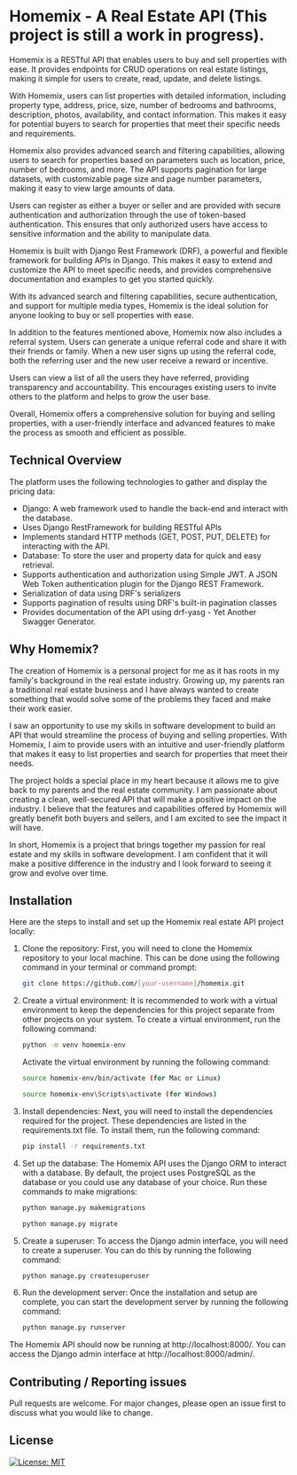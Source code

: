 
Homemix - A Real Estate API (This project is still a work in progress).
========

Homemix is a RESTful API that enables users to buy and sell properties with ease. It provides endpoints for CRUD operations on real estate listings, making it simple for users to create, read, update, and delete listings.

With Homemix, users can list properties with detailed information, including property type, address, price, size, number of bedrooms and bathrooms, description, photos, availability, and contact information. This makes it easy for potential buyers to search for properties that meet their specific needs and requirements.

Homemix also provides advanced search and filtering capabilities, allowing users to search for properties based on parameters such as location, price, number of bedrooms, and more. The API supports pagination for large datasets, with customizable page size and page number parameters, making it easy to view large amounts of data.

Users can register as either a buyer or seller and are provided with secure authentication and authorization through the use of token-based authentication. This ensures that only authorized users have access to sensitive information and the ability to manipulate data.

Homemix is built with Django Rest Framework (DRF), a powerful and flexible framework for building APIs in Django. This makes it easy to extend and customize the API to meet specific needs, and provides comprehensive documentation and examples to get you started quickly.

With its advanced search and filtering capabilities, secure authentication, and support for multiple media types, Homemix is the ideal solution for anyone looking to buy or sell properties with ease.

In addition to the features mentioned above, Homemix now also includes a referral system. Users can generate a unique referral code and share it with their friends or family. When a new user signs up using the referral code, both the referring user and the new user receive a reward or incentive.

Users can view a list of all the users they have referred, providing transparency and accountability. This encourages existing users to invite others to the platform and helps to grow the user base.

Overall, Homemix offers a comprehensive solution for buying and selling properties, with a user-friendly interface and advanced features to make the process as smooth and efficient as possible.

Technical Overview
------------------

The platform uses the following technologies to gather and display the pricing data:

-   Django: A web framework used to handle the back-end and interact with the database.
-   Uses Django RestFramework for building RESTful APIs
-   Implements standard HTTP methods (GET, POST, PUT, DELETE) for interacting with the API.
-   Database: To store the user and property data for quick and easy retrieval.
-   Supports authentication and authorization using Simple JWT. A JSON Web Token authentication plugin for the Django REST Framework.
-   Serialization of data using DRF's serializers
-   Supports pagination of results using DRF's built-in pagination classes
-   Provides documentation of the API using drf-yasg - Yet Another Swagger Generator. 

Why Homemix?
--------

The creation of Homemix is a personal project for me as it has roots in my family's background in the real estate industry. Growing up, my parents ran a traditional real estate business and I have always wanted to create something that would solve some of the problems they faced and make their work easier.

I saw an opportunity to use my skills in software development to build an API that would streamline the process of buying and selling properties. With Homemix, I aim to provide users with an intuitive and user-friendly platform that makes it easy to list properties and search for properties that meet their needs.

The project holds a special place in my heart because it allows me to give back to my parents and the real estate community. I am passionate about creating a clean, well-secured API that will make a positive impact on the industry. I believe that the features and capabilities offered by Homemix will greatly benefit both buyers and sellers, and I am excited to see the impact it will have.

In short, Homemix is a project that brings together my passion for real estate and my skills in software development. I am confident that it will make a positive difference in the industry and I look forward to seeing it grow and evolve over time.

Installation
------------

Here are the steps to install and set up the Homemix real estate API project locally:

1. Clone the repository: First, you will need to clone the Homemix repository to your local machine. This can be done using the following command in your terminal or command prompt:
    ```bash
    git clone https://github.com/[your-username]/homemix.git
    ```
2. Create a virtual environment: It is recommended to work with a virtual environment to keep the dependencies for this project separate from other projects on your system. To create a virtual environment, run the following command:
    ```bash
    python -m venv homemix-env
    ```
    Activate the virtual environment by running the following command:
    ```bash
    source homemix-env/bin/activate (for Mac or Linux)
    ```

    ```bash
    source homemix-env\Scripts\activate (for Windows)
    ```
3. Install dependencies: Next, you will need to install the dependencies required for the project. These dependencies are listed in the requirements.txt file. To install them, run the following command:
    ```bash
    pip install -r requirements.txt
    ```
4. Set up the database: The Homemix API uses the Django ORM to interact with a database. By default, the project uses PostgreSQL as the database or you could use any database of your choice. Run these commands to make migrations:
     ```bash
    python manage.py makemigrations
    ```
  
    ```bash
    python manage.py migrate
    ```
5. Create a superuser: To access the Django admin interface, you will need to create a superuser. You can do this by running the following command:
    ```bash
    python manage.py createsuperuser
    ```
6. Run the development server: Once the installation and setup are complete, you can start the development server by running the following command:
    ```bash
    python manage.py runserver
    ```
  
  The Homemix API should now be running at http://localhost:8000/. You can access the Django admin interface at http://localhost:8000/admin/.
  
Contributing / Reporting issues
------------

Pull requests are welcome. For major changes, please open an issue first to discuss what you would like to change.

License
-----

[![License: MIT](https://img.shields.io/badge/License-MIT-yellow.svg)](https://opensource.org/licenses/MIT)

